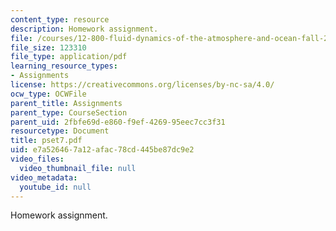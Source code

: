 ```yaml
---
content_type: resource
description: Homework assignment.
file: /courses/12-800-fluid-dynamics-of-the-atmosphere-and-ocean-fall-2004/e7a526467a12afac78cd445be87dc9e2_pset7.pdf
file_size: 123310
file_type: application/pdf
learning_resource_types:
- Assignments
license: https://creativecommons.org/licenses/by-nc-sa/4.0/
ocw_type: OCWFile
parent_title: Assignments
parent_type: CourseSection
parent_uid: 2fbfe69d-e860-f9ef-4269-95eec7cc3f31
resourcetype: Document
title: pset7.pdf
uid: e7a52646-7a12-afac-78cd-445be87dc9e2
video_files:
  video_thumbnail_file: null
video_metadata:
  youtube_id: null
---
```

Homework assignment.